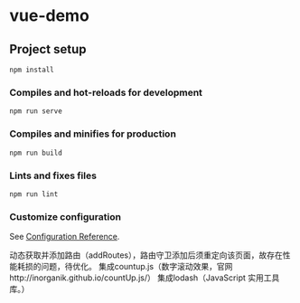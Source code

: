 # vue-demo

## Project setup
```
npm install
```

### Compiles and hot-reloads for development
```
npm run serve
```

### Compiles and minifies for production
```
npm run build
```

### Lints and fixes files
```
npm run lint
```

### Customize configuration
See [Configuration Reference](https://cli.vuejs.org/config/).


动态获取并添加路由（addRoutes），路由守卫添加后须重定向该页面，故存在性能耗损的问题，待优化。
集成countup.js（数字滚动效果，官网http://inorganik.github.io/countUp.js/）
集成lodash（JavaScript 实用工具库。）